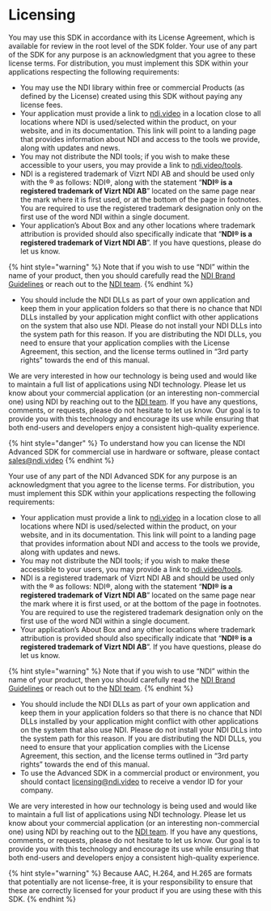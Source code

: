 # Licensing

You may use this SDK in accordance with its License Agreement, which is available for review in the root level of the SDK folder. Your use of any part of the SDK for any purpose is an acknowledgment that you agree to these license terms. For distribution, you must implement this SDK within your applications respecting the following requirements:

* You may use the NDI library within free or commercial Products (as defined by the License) created using this SDK without paying any license fees.
* Your application must provide a link to [ndi.video](https://ndi.video/) in a location close to all locations where NDI is used/selected within the product, on your website, and in its documentation. This link will point to a landing page that provides information about NDI and access to the tools we provide, along with updates and news.
* You may not distribute the NDI tools; if you wish to make these accessible to your users, you may provide a link to [ndi.video/tools](https://ndi.video/tools/).
* NDI is a registered trademark of Vizrt NDI AB and should be used only with the ® as follows: NDI®, along with the statement “**NDI® is a registered trademark of Vizrt NDI AB**” located on the same page near the mark where it is first used, or at the bottom of the page in footnotes. You are required to use the registered trademark designation only on the first use of the word NDI within a single document.
* Your application’s About Box and any other locations where trademark attribution is provided should also specifically indicate that “**NDI® is a registered trademark of Vizrt NDI AB**”. If you have questions, please do let us know.

{% hint style="warning" %}
Note that if you wish to use “NDI” within the name of your product, then you should carefully read the [NDI Brand Guidelines](https://app.gitbook.com/o/a38gd62OPjDFyE3J0iLo/s/oUOsQw9oPpQ8LFlxOpLI/) or reach out to the [NDI team](https://ndi.video/resources/get-in-touch/).
{% endhint %}

* You should include the NDI DLLs as part of your own application and keep them in your application folders so that there is no chance that NDI DLLs installed by your application might conflict with other applications on the system that also use NDI. Please do not install your NDI DLLs into the system path for this reason. If you are distributing the NDI DLLs, you need to ensure that your application complies with the License Agreement, this section, and the license terms outlined in “3rd party rights” towards the end of this manual.

We are very interested in how our technology is being used and would like to maintain a full list of applications using NDI technology. Please let us know about your commercial application (or an interesting non-commercial one) using NDI by reaching out to the [NDI team](https://ndi.video/resources/get-in-touch/). If you have any questions, comments, or requests, please do not hesitate to let us know. Our goal is to provide you with this technology and encourage its use while ensuring that both end-users and developers enjoy a consistent high-quality experience.

{% hint style="danger" %}
To understand how you can license the NDI Advanced SDK for commercial use in hardware or software, please contact [sales@ndi.video](mailto:sales@ndi.video)&#x20;
{% endhint %}

Your use of any part of the NDI Advanced SDK for any purpose is an acknowledgment that you agree to the license terms. For distribution, you must implement this SDK within your applications respecting the following requirements:

* Your application must provide a link to [ndi.video](https://ndi.video/) in a location close to all locations where NDI is used/selected within the product, on your website, and in its documentation. This link will point to a landing page that provides information about NDI and access to the tools we provide, along with updates and news.
* You may not distribute the NDI tools; if you wish to make these accessible to your users, you may provide a link to [ndi.video/tools](https://ndi.video/tools/).
* NDI is a registered trademark of Vizrt NDI AB and should be used only with the ® as follows: NDI®, along with the statement “**NDI® is a registered trademark of Vizrt NDI AB**” located on the same page near the mark where it is first used, or at the bottom of the page in footnotes. You are required to use the registered trademark designation only on the first use of the word NDI within a single document.
* Your application’s About Box and any other locations where trademark attribution is provided should also specifically indicate that “**NDI® is a registered trademark of Vizrt NDI AB**”. If you have questions, please do let us know.

{% hint style="warning" %}
Note that if you wish to use “NDI” within the name of your product, then you should carefully read the [NDI Brand Guidelines](https://app.gitbook.com/o/a38gd62OPjDFyE3J0iLo/s/oUOsQw9oPpQ8LFlxOpLI/) or reach out to the [NDI team](https://ndi.video/resources/get-in-touch/).
{% endhint %}

* You should include the NDI DLLs as part of your own application and keep them in your application folders so that there is no chance that NDI DLLs installed by your application might conflict with other applications on the system that also use NDI. Please do not install your NDI DLLs into the system path for this reason. If you are distributing the NDI DLLs, you need to ensure that your application complies with the License Agreement, this section, and the license terms outlined in “3rd party rights” towards the end of this manual.
* To use the Advanced SDK in a commercial product or environment, you should contact [licensing@ndi.video](mailto:licensing@ndi.video) to receive a vendor ID for your company.

We are very interested in how our technology is being used and would like to maintain a full list of applications using NDI technology. Please let us know about your commercial application (or an interesting non-commercial one) using NDI by reaching out to the [NDI team](https://ndi.video/resources/get-in-touch/). If you have any questions, comments, or requests, please do not hesitate to let us know. Our goal is to provide you with this technology and encourage its use while ensuring that both end-users and developers enjoy a consistent high-quality experience.

{% hint style="warning" %}
Because AAC, H.264, and H.265 are formats that potentially are not license-free, it is your responsibility to ensure that these are correctly licensed for your product if you are using these with this SDK.
{% endhint %}
